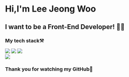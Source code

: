 <h1> Hi,I'm Lee Jeong Woo</h1>
<h2> I want to be a Front-End Developer! 👨‍💻 </h2>
<div>
<h3>My tech stack⚒️</h3>
<img src="https://img.shields.io/badge/HTML5-E34F26?style=for-the-badge&logo=HTML5&logoColor=000000"/> <img src="https://img.shields.io/badge/CSS3-1572B6?style=for-the-badge&logo=CSS3&logoColor=000000"/> <img src="https://img.shields.io/badge/JavaScript-F7DF1E?style=for-the-badge&logo=JavaScript&logoColor=000000"/>


<br>
<img src="https://github-readme-stats.vercel.app/api/top-langs/?username=handsomejeongwoo&theme=dracula&exclude_repo=Computer-Science-Engineering&layout=compact&langs_count=10"/>

### Thank you for watching my GitHub🤗
